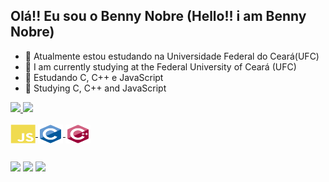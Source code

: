 ## Olá!! Eu sou o Benny Nobre (Hello!! i am Benny Nobre)

- 🔭 Atualmente estou estudando na Universidade Federal do Ceará(UFC)
- 🔭 I am currently studying at the Federal University of Ceará (UFC)
- 🌱 Estudando C, C++ e JavaScript
- 🌱 Studying C, C++ and JavaScript


 <div>
  <a href="https://github.com/bennynobre">
  <img height="150em" src="https://github-readme-stats.vercel.app/api?username=bennynobre&show_icons=true&theme=dracula&include_all_commits=true&count_private=true"/>
  <img height="150em" src="https://github-readme-stats.vercel.app/api/top-langs/?username=bennynobre&layout=compact&langs_count=7&theme=dracula"/>
   
 </div>
 <div style="display: inline_block"><br>
  <img align="center" alt="Rafa-Js" height="30" width="40" src="https://raw.githubusercontent.com/devicons/devicon/master/icons/javascript/javascript-plain.svg">
  <img align="center" alt="Rafa-Csharp" height="30" width="40" src="https://raw.githubusercontent.com/devicons/devicon/master/icons/c/c-original.svg">
  <img align="center" alt="Rafa-Csharp" height="30" width="40" src="https://raw.githubusercontent.com/devicons/devicon/master/icons/cplusplus/cplusplus-original.svg">
 
</div>

 ##
 
 <div>
  <a href = "mailto:bennynobre1@gmail.com"><img src="https://img.shields.io/badge/-Gmail-%23333?style=for-the-badge&logo=gmail&logoColor=white" target="_blank"></a>
  <a href="https://www.linkedin.com/in/benny-nobre/" target="_blank"><img src="https://img.shields.io/badge/-LinkedIn-%230077B5?style=for-the-badge&logo=linkedin&logoColor=white" target="_blank"></a> 
  <a href="https://instagram.com/bennynobre" target="_blank"><img src="https://img.shields.io/badge/-Instagram-%23E4405F?style=for-the-badge&logo=instagram&logoColor=white" target="_blank"></a>

 </div>
